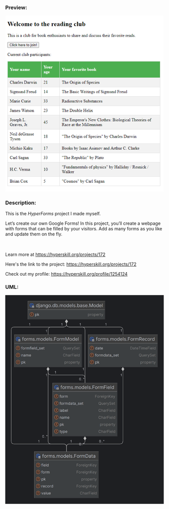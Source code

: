 ### Preview:

![demo](/python/0172%20-%20HyperForms/books.png)


### Description:
This is the *HyperForms* project I made myself.


<p>Let’s create our own Google Forms! In this project, you’ll create a webpage with forms that can be filled by your visitors. Add as many forms as you like and update them on the fly.</p><br/><br/>Learn more at <a href="https://hyperskill.org/projects/172?utm_source=ide&utm_medium=ide&utm_campaign=ide&utm_content=project-card">https://hyperskill.org/projects/172</a>

Here's the link to the project: https://hyperskill.org/projects/172

Check out my profile: https://hyperskill.org/profile/1254124


### UML:
![demo](/python/0172%20-%20HyperForms/HyperForms.png)
